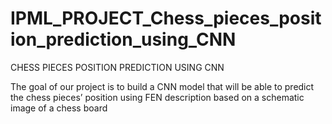 # IPML_PROJECT_Chess_pieces_position_prediction_using_CNN
CHESS PIECES POSITION PREDICTION USING CNN


The goal of our project is to build a CNN model that will be able to predict the chess pieces’ position using FEN description based on a schematic image of a chess board
